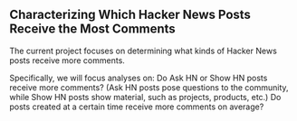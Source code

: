 ## Characterizing Which Hacker News Posts Receive the Most Comments

The current project focuses on determining what kinds of Hacker News posts receive more comments. 

Specifically, we will focus analyses on:
Do Ask HN or Show HN posts receive more comments? (Ask HN posts pose questions to the community, while Show HN posts show material, such as projects, products, etc.)
Do posts created at a certain time receive more comments on average?
